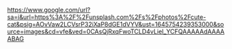 https://www.google.com/url?sa=i&url=https%3A%2F%2Funsplash.com%2Fs%2Fphotos%2Fcute-cat&psig=AOvVaw2LCVsrP32iXaP8dGE1dVYV&ust=1645754239353000&source=images&cd=vfe&ved=0CAsQjRxqFwoTCLD4vLiel_YCFQAAAAAdAAAAABAG
